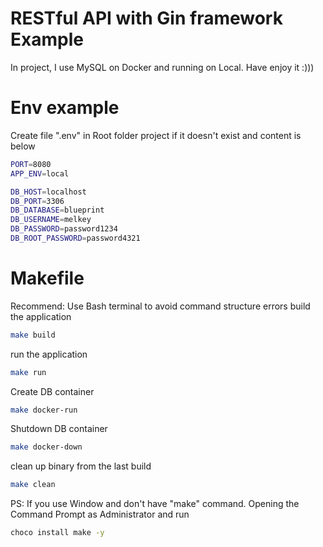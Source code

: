 # RESTful API with Gin framework Example
In project, I use MySQL on Docker and running on Local. Have enjoy it :)))

# Env example
Create file ".env" in Root folder project if it doesn't exist and content is below
```bash
PORT=8080
APP_ENV=local

DB_HOST=localhost
DB_PORT=3306
DB_DATABASE=blueprint
DB_USERNAME=melkey
DB_PASSWORD=password1234
DB_ROOT_PASSWORD=password4321
```

# Makefile
Recommend: Use Bash terminal to avoid command structure errors
build the application
```bash
make build
```

run the application
```bash
make run
```
Create DB container
```bash
make docker-run
```

Shutdown DB container
```bash
make docker-down
```

clean up binary from the last build
```bash
make clean
```

PS: If you use Window and don't have "make" command. Opening the Command Prompt as Administrator and run
```bash
choco install make -y
```
